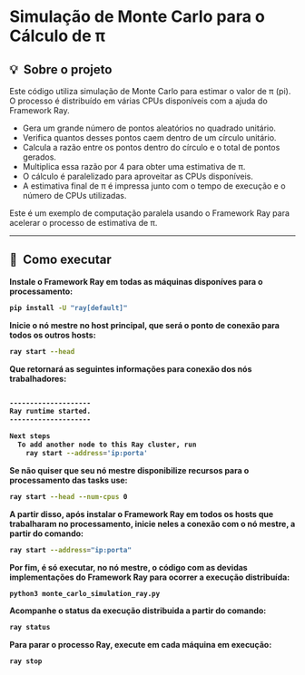# Simulação de Monte Carlo para o Cálculo de π

<h2 id="about">💡&nbsp; Sobre o projeto</h2>

Este código utiliza simulação de Monte Carlo para estimar o valor de π (pi). O processo é distribuído em várias CPUs disponíveis com a ajuda do Framework Ray.

- Gera um grande número de pontos aleatórios no quadrado unitário.
- Verifica quantos desses pontos caem dentro de um círculo unitário.
- Calcula a razão entre os pontos dentro do círculo e o total de pontos gerados.
- Multiplica essa razão por 4 para obter uma estimativa de π.
- O cálculo é paralelizado para aproveitar as CPUs disponíveis.
- A estimativa final de π é impressa junto com o tempo de execução e o número de CPUs utilizadas.

Este é um exemplo de computação paralela usando o Framework Ray para acelerar o processo de estimativa de π.

---

<h2 id="installation">🚀&nbsp; Como executar </h2>

<b> Instale o Framework Ray em todas as máquinas disponíves para o processamento: <b>

```bash
pip install -U "ray[default]"
```

<b> Inicie o nó mestre no host principal, que será o ponto de conexão para todos os outros hosts: <b>

```bash
ray start --head
```

<b> Que retornará as seguintes informações para conexão dos nós trabalhadores: <b>

```bash

--------------------
Ray runtime started.
--------------------

Next steps
  To add another node to this Ray cluster, run
    ray start --address='ip:porta'

```

<b> Se não quiser que seu nó mestre disponibilize recursos para o processamento das tasks use: <b>

```bash
ray start --head --num-cpus 0
```

<b> A partir disso, após instalar o Framework Ray em todos os hosts que trabalharam no processamento, inicie neles a conexão com o nó mestre, a partir do comando: <b>

```bash
ray start --address="ip:porta"
```

<b> Por fim, é só executar, no nó mestre, o código com as devidas implementações do Framework Ray para ocorrer a execução distribuída: <b>

```bash
python3 monte_carlo_simulation_ray.py
```

<b> Acompanhe o status da execução distribuida a partir do comando: <b>

```bash
ray status
```

<b> Para parar o processo Ray, execute em cada máquina em execução: <b>

```bash
ray stop
```
